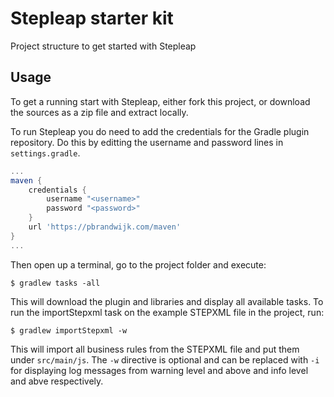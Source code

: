 # Stepleap starter kit
Project structure to get started with Stepleap

## Usage
To get a running start with Stepleap, either fork this project, or download the sources as a zip file and extract locally.

To run Stepleap you do need to add the credentials for the Gradle plugin repository. Do this by editting the username and password lines in `settings.gradle`.

```groovy
...
maven {
	credentials {
		username "<username>"
		password "<password>"
	}
	url 'https://pbrandwijk.com/maven'
}
...
```

Then open up a terminal, go to the project folder and execute:

```console
$ gradlew tasks -all
```

This will download the plugin and libraries and display all available tasks. To run the importStepxml task on the example STEPXML file in the project, run:

```console
$ gradlew importStepxml -w
```

This will import all business rules from the STEPXML file and put them under `src/main/js`. The `-w` directive is optional and can be replaced with `-i` for displaying log messages from warning level and above and info level and abve respectively.
